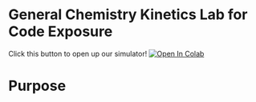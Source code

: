 # General Chemistry Kinetics Lab for Code Exposure

Click this button to open up our simulator!
[![Open In Colab](https://colab.research.google.com/assets/colab-badge.svg)](https://colab.research.google.com/gist/benrich37/18be9f961c506aa482d9b138231c51d8/kinetics_simulation.ipynb)


# Purpose

